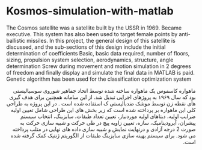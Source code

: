 # Kosmos-simulation-with-matlab

The Cosmos satellite was a satellite built by the USSR in 1969.
Became executive. This system has also been used to target female points by anti-ballistic missiles.
In this project, the general design of this satellite is discussed, and the sub-sections of this design include the initial determination of coefficients
Basic, basic data required, number of floors, sizing, propulsion system selection, aerodynamics, structure, angle determination
Screw during movement and motion simulation in 2 degrees of freedom and finally display and simulate the final data in
MATLAB is paid. Genetic algorithm has been used for the classification optimization system

<div dir='rtl'>
  ماهواره کاسموس یک ماهواره ساخته شده توسط اتحاد جماهیر شوروی سوسیالیستی بود که سال ۱۹۶۹ به پروژهای
اجرایی تبدیل شد. از این سامانه همچنین برای هدف گیری های نقطه زن توسط موشک ضدبالیستی ک استفاده شده است .
در این پروژه به طراحی کلی این ماهواره بر پرداخته شده است که زیر بخش های این طراحی شامل تعیین اولیه ضرایب
اولیه، دیتاهای اولیه موردنیاز، تعیین تعداد طبقات، سایزینگ، انتخاب سیستم پیشران، آیرودینامیک، سازه، تعیین زاویه
پیچ در طی حرکت و شبیه سازی حرکت به صورت 2 درجه آزادی و درنهایت نمایش و شبیه سازی داده های نهایی در
متلب پرداخته می شود. برای سیستم بهینه سازی سایزینگ طبقات از الگوریتم ژنتیک کمک گرفته شده است.
  </div>
